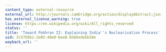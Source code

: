 ```yaml
---
content_type: external-resource
external_url: http://journals.cambridge.org/action/displayAbstract;jsessionid=9488C20A950EE315AAF8A4211C93C9EC.tomcat1?fromPage=online&aid=269490
has_external_license_warning: true
license: https://en.wikipedia.org/wiki/All_rights_reserved
status: ''
title: 'Toward Pokhran II: Explaining India''s Nuclearisation Process'
uid: 3c57b9b1-2e85-40e0-bee8-6566edebb18e
wayback_url: ''
---
```

